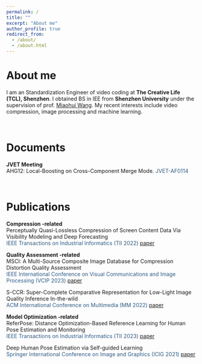 ```yaml
---
permalink: /
title: ""
excerpt: "About me"
author_profile: true
redirect_from: 
  - /about/
  - /about.html
---
```



About me
======
I am an Standardization Engineer of video coding at **The Creative Life (TCL), Shenzhen**. 
I obtained BS in IEE from **Shenzhen University** under the supervision of prof. [Miaohui Wang](https://charwill.github.io/).
My recent interests include video compression, image processing and machine learning.

<br>

Documents
======
**JVET Meeting**<br>
AHG12: Local-Boosting on Cross-Component Merge Mode. <span style="color: #305C84">JVET-AF0114</span> <br>

<br>

Publications
======
**Compression -related**<br>
Perceptually Quasi-Lossless Compression of Screen Content Data Via Visibility Modeling and Deep Forecasting<br>
<span style="color: #305C84"> IEEE Transactions on Industrial Informatics (TII 2022)</span> [paper](https://ieeexplore.ieee.org/abstract/document/9669109)<br> 

**Quality Assessment -related**<br>
MSCI: A Multi-Source Composite Image Database for Compression Distortion Quality Assessment<br>
<span style="color: #305C84"> IEEE International Conference on Visual Communications and Image Processing (VCIP 2023)</span> [paper](https://ieeexplore.ieee.org/abstract/document/10008864)<br> 

S-CCR: Super-Complete Comparative Representation for Low-Light Image Quality Inference In-the-wild<br>
<span style="color: #305C84"> ACM International Conference on Multimedia (MM 2022)</span> [paper](https://dl.acm.org/doi/abs/10.1145/3503161.35480833)<br> 

**Model Optimization -related**<br>
ReferPose: Distance Optimization-Based Reference Learning for Human Pose Estimation and Monitoring<br>
<span style="color: #305C84"> IEEE Transactions on Industrial Informatics (TII 2023)</span> [paper](https://ieeexplore.ieee.org/abstract/document/10297567)<br> 

Deep Human Pose Estimation via Self-guided Learning<br>
<span style="color: #305C84"> Springer International Conference on Image and Graphics (ICIG 2021)</span> [paper](https://link.springer.com/chapter/10.1007/978-3-030-87358-5_21)<br> 
